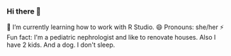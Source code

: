 ### Hi there 👋
🌱 I’m currently learning how to work with R Studio. 
😄 Pronouns: she/her
⚡ Fun fact: I'm a pediatric nephrologist and like to renovate houses. Also I have 2 kids. And a dog. I don't sleep.

<!--
**cdkaspar/cdkaspar** is a ✨ _special_ ✨ repository because its `README.md` (this file) appears on your GitHub profile.
###  I’m currently learning how to work with R Studio. 
### 
-->
